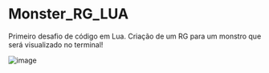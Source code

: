 # Monster_RG_LUA
Primeiro desafio de código em Lua. Criação de um RG para um monstro que será visualizado no terminal!


![image](https://github.com/KayqueSekishiki/Monster_RG_LUA/assets/104032451/7c98a034-7804-4f48-9a9b-bc4f02fc0f15)
